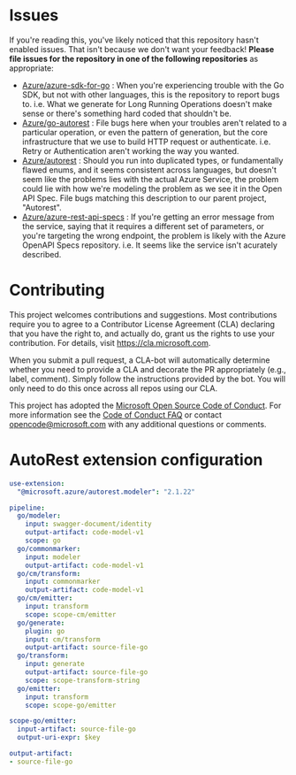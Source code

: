
# Issues
If you're reading this, you've likely noticed that this repository hasn't enabled issues. That isn't because we don't want your feedback! **Please file issues for the repository in one of the following repositories** as appropriate:

  - [Azure/azure-sdk-for-go](https://github.com/Azure/azure-sdk-for-go/issues) : When you're experiencing trouble with the Go SDK, but not with other languages, this is the repository to report bugs to. i.e. What we generate for Long Running Operations doesn't make sense or there's something hard coded that shouldn't be.
  - [Azure/go-autorest](https://github.com/Azure/go-autorest) : File bugs here when your troubles aren't related to a particular operation, or even the pattern of generation, but the core infrastructure that we use to build HTTP request or authenticate. i.e. Retry or Authentication aren't working the way you wanted.
  - [Azure/autorest](https://github.com/Azure/autorest) : Should you run into duplicated types, or fundamentally flawed enums, and it seems consistent across languages, but doesn't seem like the problems lies with the actual Azure Service, the problem could lie with how we're modeling the problem as we see it in the Open API Spec. File bugs matching this description to our parent project, "Autorest".
  - [Azure/azure-rest-api-specs](https://github.com/Azure/azure-rest-api-specs) : If you're getting an error message from the service, saying that it requires a different set of parameters, or you're targeting the wrong endpoint, the problem is likely with the Azure OpenAPI Specs repository. i.e. It seems like the service isn't acurately described.

# Contributing

This project welcomes contributions and suggestions.  Most contributions require you to agree to a
Contributor License Agreement (CLA) declaring that you have the right to, and actually do, grant us
the rights to use your contribution. For details, visit https://cla.microsoft.com.

When you submit a pull request, a CLA-bot will automatically determine whether you need to provide
a CLA and decorate the PR appropriately (e.g., label, comment). Simply follow the instructions
provided by the bot. You will only need to do this once across all repos using our CLA.

This project has adopted the [Microsoft Open Source Code of Conduct](https://opensource.microsoft.com/codeofconduct/).
For more information see the [Code of Conduct FAQ](https://opensource.microsoft.com/codeofconduct/faq/) or
contact [opencode@microsoft.com](mailto:opencode@microsoft.com) with any additional questions or comments.

# AutoRest extension configuration

``` yaml
use-extension:
  "@microsoft.azure/autorest.modeler": "2.1.22"

pipeline:
  go/modeler:
    input: swagger-document/identity
    output-artifact: code-model-v1
    scope: go
  go/commonmarker:
    input: modeler
    output-artifact: code-model-v1
  go/cm/transform:
    input: commonmarker
    output-artifact: code-model-v1
  go/cm/emitter:
    input: transform
    scope: scope-cm/emitter
  go/generate:
    plugin: go
    input: cm/transform
    output-artifact: source-file-go
  go/transform:
    input: generate
    output-artifact: source-file-go
    scope: scope-transform-string
  go/emitter:
    input: transform
    scope: scope-go/emitter

scope-go/emitter:
  input-artifact: source-file-go
  output-uri-expr: $key

output-artifact:
- source-file-go
```
